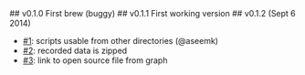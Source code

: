 <a name="v0.1.0"/>
## v0.1.0
First brew (buggy)

<a name="v0.1.1"/>
## v0.1.1
First working version

<a name="v0.1.2"/>
## v0.1.2 (Sept 6 2014)

* [#1](https://github.com/Sage/streamline-flamegraph/pull/1): scripts usable from other directories (@aseemk)
* [#2](https://github.com/Sage/streamline-flamegraph/issues/2): recorded data is zipped
* [#3](https://github.com/Sage/streamline-flamegraph/issues/3): link to open source file from graph
